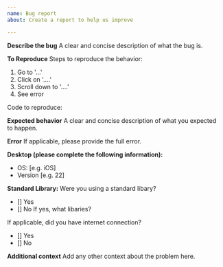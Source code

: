 ```yaml
---
name: Bug report
about: Create a report to help us improve

---
```


**Describe the bug**
A clear and concise description of what the bug is.

**To Reproduce**
Steps to reproduce the behavior:
1. Go to '...'
2. Click on '....'
3. Scroll down to '....'
4. See error

Code to reproduce:


**Expected behavior**
A clear and concise description of what you expected to happen.

**Error**
If applicable, please provide the full error.

**Desktop (please complete the following information):**
 - OS: [e.g. iOS]
 - Version [e.g. 22]

**Standard Library:**
Were you using a standard libary?
 - [] Yes
 - [] No
If yes, what libaries?


If applicable, did you have internet connection?
 - [] Yes
 - [] No

**Additional context**
Add any other context about the problem here.